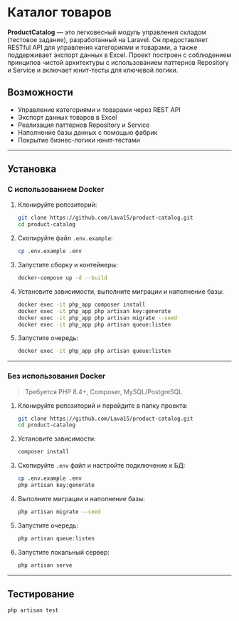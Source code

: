 # Каталог товаров

**ProductCatalog** — это легковесный модуль управления складом (тестовое задание), разработанный на Laravel. Он предоставляет RESTful API для управления категориями и товарами, а также поддерживает экспорт данных в Excel. Проект построен с соблюдением принципов чистой архитектуры с использованием паттернов Repository и Service и включает юнит-тесты для ключевой логики.

## Возможности

- Управление категориями и товарами через REST API  
- Экспорт данных товаров в Excel  
- Реализация паттернов Repository и Service  
- Наполнение базы данных с помощью фабрик  
- Покрытие бизнес-логики юнит-тестами  

---

## Установка

### С использованием Docker

1. Клонируйте репозиторий:
   ```bash
   git clone https://github.com/Lava15/product-catalog.git
   cd product-catalog
   ```

2. Скопируйте файл `.env.example`:
   ```bash
   cp .env.example .env
   ```

3. Запустите сборку и контейнеры:
   ```bash
   docker-compose up -d --build
   ```

4. Установите зависимости, выполните миграции и наполнение базы:
   ```bash
   docker exec -it php_app composer install
   docker exec -it php_app php artisan key:generate
   docker exec -it php_app php artisan migrate --seed
   docker exec -it php_app php artisan queue:listen
   ```

5. Запустите очередь:
   ```bash
   docker exec -it php_app php artisan queue:listen
   ```
---

### Без использования Docker

> Требуется PHP 8.4+, Composer, MySQL/PostgreSQL

1. Клонируйте репозиторий и перейдите в папку проекта:
   ```bash
   git clone https://github.com/Lava15/product-catalog.git
   cd product-catalog
   ```

2. Установите зависимости:
   ```bash
   composer install
   ```

3. Скопируйте `.env` файл и настройте подключение к БД:
   ```bash
   cp .env.example .env
   php artisan key:generate
   ```

4. Выполните миграции и наполнение базы:
   ```bash
   php artisan migrate --seed
   ```

5. Запустите очередь:
   ```bash
   php artisan queue:listen
   ```

6. Запустите локальный сервер:
   ```bash
   php artisan serve
   ```

---

## Тестирование

```bash
php artisan test
```
